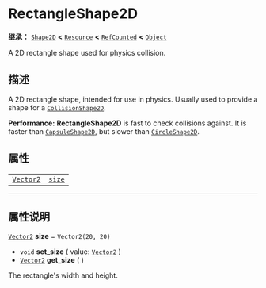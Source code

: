 <!-- ⚠ 请勿编辑本文件 ⚠ -->
<!-- 本文档使用脚本从 WeDot 引擎源码仓库生成。 -->
<!-- 生成脚本：https://github.com/WeDot-Engine/WeDot/tree/4.3/doc/tools/make_md.py； -->
<!-- 原文件：https://github.com/WeDot-Engine/WeDot/tree/4.3/doc/classes/RectangleShape2D.xml。 -->

<div id="_class_rectangleshape2d"></div>

# RectangleShape2D

**继承：** [`Shape2D`](class_shape2d.md) **<** [`Resource`](class_resource.md) **<** [`RefCounted`](class_refcounted.md) **<** [`Object`](class_object.md)

A 2D rectangle shape used for physics collision.

## 描述

A 2D rectangle shape, intended for use in physics. Usually used to provide a shape for a [`CollisionShape2D`](class_collisionshape2d.md).

 **Performance:** **RectangleShape2D** is fast to check collisions against. It is faster than [`CapsuleShape2D`](class_capsuleshape2d.md), but slower than [`CircleShape2D`](class_circleshape2d.md).

## 属性

|||
|:-:|:--|
| [`Vector2`](class_vector2.md) | [`size`](class_rectangleshape2d.md#class_rectangleshape2d_property_size) | ``Vector2(20, 20)`` |

<!-- rst-class:: classref-section-separator -->

---

## 属性说明

<div id="_class_rectangleshape2d_property_size"></div>

[`Vector2`](class_vector2.md) **size** = ``Vector2(20, 20)`` <div id="class_rectangleshape2d_property_size"></div>

- `void` **set_size** ( value: [`Vector2`](class_vector2.md) )
- [`Vector2`](class_vector2.md) **get_size** ( )

The rectangle's width and height.

[^virtual]: 本方法通常需要用户覆盖才能生效。
[^const]: 本方法无副作用，不会修改该实例的任何成员变量。
[^vararg]: 本方法除了能接受在此处描述的参数外，还能够继续接受任意数量的参数。
[^constructor]: 本方法用于构造某个类型。
[^static]: 调用本方法无需实例，可直接使用类名进行调用。
[^operator]: 本方法描述的是使用本类型作为左操作数的有效运算符。
[^bitfield]: 这个值是由下列位标志构成位掩码的整数。
[^void]: 无返回值。
